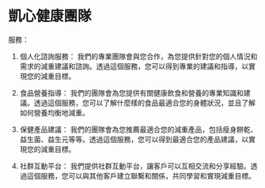 # 凱心健康團隊

服務：

1. 個人化諮詢服務：
    我們的專業團隊會與您合作，為您提供針對您的個人情況和需求的減重建議和諮詢。透過這個服務，您可以得到專業的建議和指導，以實現您的減重目標。

2. 食品營養指導：
    我們的團隊會為您提供有關健康飲食和營養的專業知識和建議。透過這個服務，您可以了解什麼樣的食品最適合您的身體狀況，並且了解如何營養均衡地減重。

3. 保健產品建議：
    我們的團隊會為您推薦最適合您的減重產品，包括瘦身餅乾、益生菌、益生元等等。透過這個服務，您可以得到最適合您的產品建議，以實現您的減重目標。

4. 社群互動平台：
    我們提供社群互動平台，讓客戶可以互相交流和分享經驗。透過這個服務，您可以與其他客戶建立聯繫和關係，共同學習和實現減重目標。
